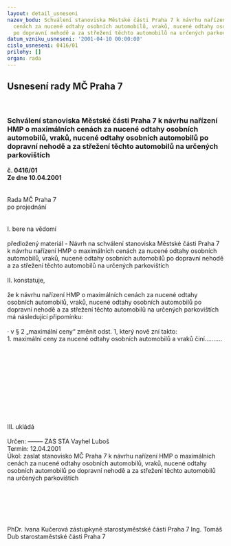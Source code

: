 ```yaml
---
layout: detail_usneseni
nazev_bodu: Schválení stanoviska Městské části Praha 7 k návrhu nařízení HMP o maximálních
  cenách za nucené odtahy osobních automobilů, vraků, nucené odtahy osobních automobilů
  po dopravní nehodě a za střežení těchto automobilů na určených parkovištích
datum_vzniku_usneseni: '2001-04-10 00:00:00'
cislo_usneseni: 0416/01
prilohy: []
organ: rada
---
```

<div id="ucUsn_pList" class="usn">
	<span><h2>Usnesení rady MČ Praha 7 </h2>
<br></span><div class="standBody">
<span><h3>Schválení stanoviska Městské části Praha 7 k návrhu nařízení HMP o maximálních cenách za nucené odtahy osobních automobilů, vraků, nucené odtahy osobních automobilů po dopravní nehodě a za střežení těchto automobilů na určených parkovištích</h3></span><div class="center">
		<strong>č. 0416/01</strong><br>
	</div>
<div class="center">
		<strong>Ze dne 10.04.2001</strong><br><br>
	</div>
<br>Rada MČ Praha 7<br>po projednání<br><br><br>I.	bere na vědomí<br><br> předložený materiál - Návrh na schválení stanoviska Městské části Praha 7 k návrhu nařízení HMP o maximálních cenách za nucené odtahy osobních automobilů, vraků, nucené odtahy osobních automobilů po dopravní nehodě a za střežení těchto automobilů na určených parkovištích<br><br>II.	konstatuje,<br><br>že k návrhu nařízení HMP o maximálních cenách za nucené odtahy osobních automobilů, vraků, nucené odtahy osobních automobilů po dopravní nehodě a za střežení těchto automobilů na určených parkovištích má následující připomínku:<br><br>· v § 2 „maximální ceny“ změnit odst. 1, který nově zní takto:<br>1. maximální ceny za nucené odtahy osobních automobilů a vraků činí..........<br><br><br><br><br><br><br><br><br><br><br><br>III.	ukládá <br><br> Určen:	–––––	ZAS STA Vayhel Luboš<br>Termín: 12.04.2001<br>Úkol:	zaslat stanovisko MČ Praha 7 k návrhu nařízení HMP o maximálních cenách za nucené odtahy osobních automobilů, vraků, nucené odtahy osobních automobilů po dopravní nehodě a za střežení těchto automobilů na určených parkovištích <br> <br><br><br><br><br> 	<br>PhDr. Ivana Kučerová zástupkyně starostyměstské části Praha 7	Ing. Tomáš Dub starostaměstské části Praha 7<br>	<br><br>
</div>
</div>